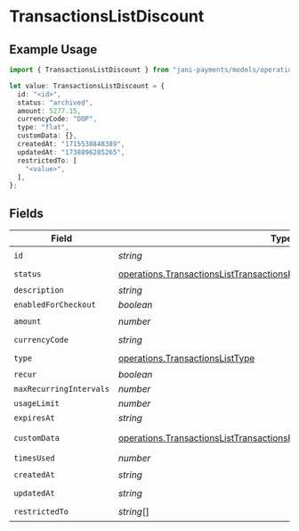 # TransactionsListDiscount

## Example Usage

```typescript
import { TransactionsListDiscount } from "jani-payments/models/operations";

let value: TransactionsListDiscount = {
  id: "<id>",
  status: "archived",
  amount: 5277.15,
  currencyCode: "DOP",
  type: "flat",
  customData: {},
  createdAt: "1715538848389",
  updatedAt: "1738896285265",
  restrictedTo: [
    "<value>",
  ],
};
```

## Fields

| Field                                                                                                                                                              | Type                                                                                                                                                               | Required                                                                                                                                                           | Description                                                                                                                                                        |
| ------------------------------------------------------------------------------------------------------------------------------------------------------------------ | ------------------------------------------------------------------------------------------------------------------------------------------------------------------ | ------------------------------------------------------------------------------------------------------------------------------------------------------------------ | ------------------------------------------------------------------------------------------------------------------------------------------------------------------ |
| `id`                                                                                                                                                               | *string*                                                                                                                                                           | :heavy_check_mark:                                                                                                                                                 | N/A                                                                                                                                                                |
| `status`                                                                                                                                                           | [operations.TransactionsListTransactionsResponse200ApplicationJSONStatus](../../models/operations/transactionslisttransactionsresponse200applicationjsonstatus.md) | :heavy_check_mark:                                                                                                                                                 | N/A                                                                                                                                                                |
| `description`                                                                                                                                                      | *string*                                                                                                                                                           | :heavy_minus_sign:                                                                                                                                                 | N/A                                                                                                                                                                |
| `enabledForCheckout`                                                                                                                                               | *boolean*                                                                                                                                                          | :heavy_minus_sign:                                                                                                                                                 | N/A                                                                                                                                                                |
| `amount`                                                                                                                                                           | *number*                                                                                                                                                           | :heavy_check_mark:                                                                                                                                                 | N/A                                                                                                                                                                |
| `currencyCode`                                                                                                                                                     | *string*                                                                                                                                                           | :heavy_check_mark:                                                                                                                                                 | N/A                                                                                                                                                                |
| `type`                                                                                                                                                             | [operations.TransactionsListType](../../models/operations/transactionslisttype.md)                                                                                 | :heavy_check_mark:                                                                                                                                                 | N/A                                                                                                                                                                |
| `recur`                                                                                                                                                            | *boolean*                                                                                                                                                          | :heavy_minus_sign:                                                                                                                                                 | N/A                                                                                                                                                                |
| `maxRecurringIntervals`                                                                                                                                            | *number*                                                                                                                                                           | :heavy_minus_sign:                                                                                                                                                 | N/A                                                                                                                                                                |
| `usageLimit`                                                                                                                                                       | *number*                                                                                                                                                           | :heavy_minus_sign:                                                                                                                                                 | N/A                                                                                                                                                                |
| `expiresAt`                                                                                                                                                        | *string*                                                                                                                                                           | :heavy_minus_sign:                                                                                                                                                 | N/A                                                                                                                                                                |
| `customData`                                                                                                                                                       | [operations.TransactionsListTransactionsResponse200CustomData](../../models/operations/transactionslisttransactionsresponse200customdata.md)                       | :heavy_check_mark:                                                                                                                                                 | Any valid JSON value                                                                                                                                               |
| `timesUsed`                                                                                                                                                        | *number*                                                                                                                                                           | :heavy_minus_sign:                                                                                                                                                 | N/A                                                                                                                                                                |
| `createdAt`                                                                                                                                                        | *string*                                                                                                                                                           | :heavy_check_mark:                                                                                                                                                 | N/A                                                                                                                                                                |
| `updatedAt`                                                                                                                                                        | *string*                                                                                                                                                           | :heavy_check_mark:                                                                                                                                                 | N/A                                                                                                                                                                |
| `restrictedTo`                                                                                                                                                     | *string*[]                                                                                                                                                         | :heavy_check_mark:                                                                                                                                                 | N/A                                                                                                                                                                |